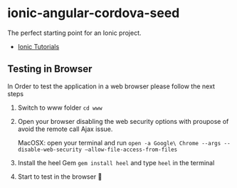 ionic-angular-cordova-seed
==========================

The perfect starting point for an Ionic project.

- [Ionic Tutorials](http://ionicframework.com/tutorials/)

## Testing in Browser

In Order to test the application in a web browser please follow the next steps

1. Switch to www folder `cd www`
2. Open your browser disabling the web security options with proupose of avoid the remote call Ajax issue.
      
    MacOSX: open your terminal and run `open -a Google\ Chrome --args --disable-web-security –allow-file-access-from-files`

3. Install the heel Gem `gem install heel` and type `heel` in the terminal
4. Start to test in the browser :rocket:
